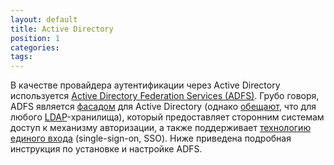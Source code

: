 ```yaml
---
layout: default
title: Active Directory
position: 1
categories: 
tags: 
---
```


В качестве провайдера аутентификации через Active Directory используется [Active Directory Federation Services (ADFS)](http://technet.microsoft.com/en-us/windowsserver/dd448613). Грубо говоря, ADFS является [фасадом](https://en.wikipedia.org/wiki/Facade_pattern) для Active Directory (однако [обещают](http://technet.microsoft.com/en-us/library/adfs2-help-attribute-stores(v=ws.10).aspx), что для любого [LDAP](https://en.wikipedia.org/wiki/Lightweight_Directory_Access_Protocol)-хранилища), который предоставляет сторонним системам доступ к механизму авторизации, а также поддерживает [технологию единого входа](https://en.wikipedia.org/wiki/Single_sign-on) (single-sign-on, SSO). Ниже приведена подробная инструкция по установке и настройке ADFS.

   



 

 

